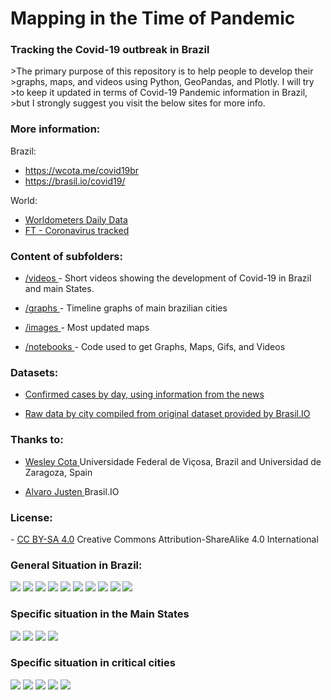 <h1>Mapping in the Time of Pandemic</h1>
<h3> Tracking the Covid-19 outbreak in Brazil</h3>
>The primary purpose of this repository is to help people to develop their 
>graphs, maps, and videos using Python, GeoPandas, and Plotly. I will try 
>to keep it updated in terms of Covid-19 Pandemic information in Brazil, 
>but I strongly suggest you visit the below sites for more info.
<h3>More information: </h3>

Brazil:
- <a href="https://wcota.me/covid19br"> https://wcota.me/covid19br </a>
- <a href="https://brasil.io/covid19/"> https://brasil.io/covid19/ </a>

World:
- <a href="https://www.worldometers.info/coronavirus/"> Worldometers Daily Data </a>
- <a href="https://ig.ft.com/coronavirus-chart/?areas=bra&areas=usa&areas=rus&areas=mex&areas=gbr&areas=ita&areasRegional=usny&areasRegional=usnj&cumulative=0&logScale=1&perMillion=0&values=deaths">FT - Coronavirus tracked</a>

<h3>Content of subfolders:</h3>

- <a href="https://github.com/Mjrovai/Mapping_Covid-19_Brazil/tree/master/videos"> /videos </a>  - Short videos showing the development of Covid-19 in Brazil and main States.

- <a href="https://github.com/Mjrovai/Mapping_Covid-19_Brazil/tree/master/graphs"> /graphs </a>  - Timeline graphs of main brazilian cities

- <a href="https://github.com/Mjrovai/Mapping_Covid-19_Brazil/tree/master/images"> /images </a>  - Most updated maps 

- <a href="https://github.com/Mjrovai/Mapping_Covid-19_Brazil/tree/master/notebooks"> /notebooks </a>  - Code used to get Graphs, Maps, Gifs, and Videos

<h3>Datasets:</h3>

 

- <a href="https://github.com/wcota/covid19br"> Confirmed cases by day, using information from the news </a> 

- <a href="https://brasil.io/dataset/covid19/caso/"> Raw data by city compiled from original dataset provided by Brasil.IO </a>

<h3>Thanks to: </h3>

- <a href="https://wesleycota.com"> Wesley Cota </a> Universidade Federal de Viçosa, Brazil and Universidad de Zaragoza, Spain 

- <a href="https://blog.brasil.io/author/alvaro-justen.html"> Alvaro Justen </a> Brasil.IO

<h3>License: </h3> 
- <a href="https://creativecommons.org/licenses/by-sa/4.0/"> CC BY-SA 4.0</a> Creative Commons Attribution-ShareAlike 4.0 International

<h3>General Situation in Brazil:</h3> 
<img src="graphs/state_table.png"/>
<img src="graphs/cv19_TOTAL_linear_CV_Evolution_Graph_updated.png"/>
<img src="graphs/cv19_TOTAL_log_CV_Evolution_Graph_updated.png"/>
<img src="graphs/cv19_TOTAL_linear_CV_Mov_ave_deaths_last_week_Evolution_Graph_updated.png"/>
<img src="images/!cv19_BR_CV_totalCases_last_updated.png"/>
<img src="images/!cv19_BR_CV_deaths_last_updated.png"/>
<img src="images/!cv19_BR_CV_CFR%5B%25%5D_last_updated.png"/>
<img src="images/!cv19_BR_CV_TotalCases_per_1M_pop_last_updated.png"/>
<img src="images/!cv19_BR_CV_Deaths_per_1M_pop_last_updated.png"/>
<img src="images/!cv19_BR_last_updated.png"/>
<h3>Specific situation in the Main States</H3>
<img src="images/!cv19_SP_last_updated.png"/>
<img src="images/!cv19_RJ_last_updated.png"/>
<img src="images/!cv19_MG_last_updated.png"/>
<img src="images/!cv19_CE_last_updated.png"/>
<h3>Specific situation in critical cities</H3>
<img src="graphs/cv19_São Paulo-SP_bar_linear_CV_Mov_ave_deaths_last_week_Evolution_Graph_updated.png"/>
<img src="graphs/cv19_Rio de Janeiro-RJ_bar_linear_CV_Mov_ave_deaths_last_week_Evolution_Graph_updated.png"/>
<img src="graphs/cv19_Manaus-AM_bar_linear_CV_Mov_ave_deaths_last_week_Evolution_Graph_updated.png"/>
<img src="graphs/cv19_Fortaleza-CE_line_linear_CV_Mov_ave_deaths_last_week_Evolution_Graph_updated.png"/>
<img src="graphs/cv19_Recife-PE_line_linear_CV_Mov_ave_deaths_last_week_Evolution_Graph_updated.png"/>
